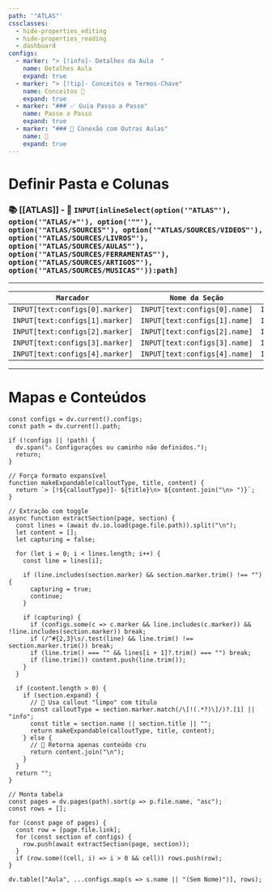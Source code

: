 ```yaml
---
path: '"ATLAS"'
cssclasses:
  - hide-properties_editing
  - hide-properties_reading
  - dashboard
configs:
  - marker: "> [!info]- Detalhes da Aula  "
    name: Detalhes Aula
    expand: true
  - marker: "> [!tip]- Conceitos e Termos-Chave"
    name: Conceitos 🔑
    expand: true
  - marker: "### ✅ Guia Passo a Passo"
    name: Passo a Passo
    expand: true
  - marker: "### 🧩 Conexão com Outras Aulas"
    name: 🔗
    expand: true
---
```

# Definir Pasta e Colunas

### 📚 [[ATLAS]] -  📁  `INPUT[inlineSelect(option('"ATLAS"'), option('"ATLAS/+"'), option('""'), option('"ATLAS/SOURCES"'), option('"ATLAS/SOURCES/VIDEOS"'), option('"ATLAS/SOURCES/LIVROS"'), option('"ATLAS/SOURCES/AULAS"'), option('"ATLAS/SOURCES/FERRAMENTAS"'), option('"ATLAS/SOURCES/ARTIGOS"'), option('"ATLAS/SOURCES/MUSICAS"')):path]` 


---

| `Marcador`                      | `Nome da Seção`               | `Expandir na Tabela?`             |
| ------------------------------- | ----------------------------- | --------------------------------- |
| `INPUT[text:configs[0].marker]` | `INPUT[text:configs[0].name]` | `INPUT[toggle:configs[0].expand]` |
| `INPUT[text:configs[1].marker]` | `INPUT[text:configs[1].name]` | `INPUT[toggle:configs[1].expand]` |
| `INPUT[text:configs[2].marker]` | `INPUT[text:configs[2].name]` | `INPUT[toggle:configs[2].expand]` |
| `INPUT[text:configs[3].marker]` | `INPUT[text:configs[3].name]` | `INPUT[toggle:configs[3].expand]` |
| `INPUT[text:configs[4].marker]` | `INPUT[text:configs[4].name]` | `INPUT[toggle:configs[4].expand]` |

---

# Mapas e Conteúdos

```dataviewjs
const configs = dv.current().configs;
const path = dv.current().path;

if (!configs || !path) {
  dv.span("⚠️ Configurações ou caminho não definidos.");
  return;
}

// Força formato expansível
function makeExpandable(calloutType, title, content) {
  return `> [!${calloutType}]- ${title}\n> ${content.join("\n> ")}`;
}

// Extração com toggle
async function extractSection(page, section) {
  const lines = (await dv.io.load(page.file.path)).split("\n");
  let content = [];
  let capturing = false;

  for (let i = 0; i < lines.length; i++) {
    const line = lines[i];

    if (line.includes(section.marker) && section.marker.trim() !== "") {
      capturing = true;
      continue;
    }

    if (capturing) {
      if (configs.some(c => c.marker && line.includes(c.marker)) && !line.includes(section.marker)) break;
      if (/^#{2,3}\s/.test(line) && line.trim() !== section.marker.trim()) break;
      if (line.trim() === "" && lines[i + 1]?.trim() === "") break;
      if (line.trim()) content.push(line.trim());
    }
  }

  if (content.length > 0) {
    if (section.expand) {
      // 🔹 Usa callout "limpo" com título
      const calloutType = section.marker.match(/\[!(.*?)\]/)?.[1] || "info";
      const title = section.name || section.title || "";
      return makeExpandable(calloutType, title, content);
    } else {
      // 🔹 Retorna apenas conteúdo cru
      return content.join("\n");
    }
  }
  return "";
}

// Monta tabela
const pages = dv.pages(path).sort(p => p.file.name, "asc");
const rows = [];

for (const page of pages) {
  const row = [page.file.link];
  for (const section of configs) {
    row.push(await extractSection(page, section));
  }
  if (row.some((cell, i) => i > 0 && cell)) rows.push(row);
}

dv.table(["Aula", ...configs.map(s => s.name || "(Sem Nome)")], rows);

```